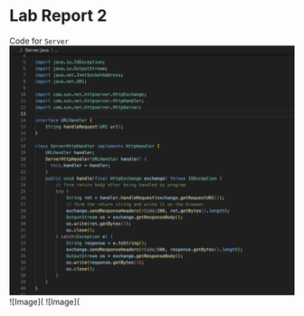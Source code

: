 # **Lab Report 2**
Code for `Server`
![Image](https://github.com/priamyadav22/cse15l-lab-reports/blob/main/ServerCode1.png)
![Image](
![Image](

